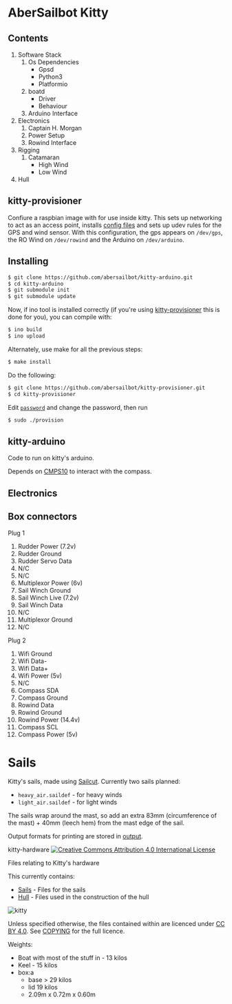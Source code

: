 AberSailbot Kitty
=================

Contents
--------
1.  Software Stack
    1.  Os Dependencies
        *   Gpsd
        *   Python3
        *   Platformio
    2.  boatd
        *   Driver
        *   Behaviour
    3.  Arduino Interface
2.  Electronics
    1.  Captain H. Morgan
    2.  Power Setup
    3.  Rowind Interface
3.  Rigging
    1.  Catamaran
        *   High Wind
        *   Low Wind
4.  Hull

kitty-provisioner
-----------------

Confiure a raspbian image with for use inside kitty.
This sets up networking to act as an access point, installs [config
files](https://github.com/kragniz/dot-files) and sets up udev rules for the GPS
and wind sensor.
With this configuration, the gps appears on `/dev/gps`, the RO Wind on
`/dev/rowind` and the Arduino on `/dev/arduino`.

Installing
----------

```bash
$ git clone https://github.com/abersailbot/kitty-arduino.git
$ cd kitty-arduino
$ git submodule init
$ git submodule update
```

Now, if ino tool is installed correctly (if you're using
[kitty-provisioner](https://github.com/abersailbot/kitty-provisioner) this is
done for you), you can compile with:

```bash
$ ino build
$ ino upload
```

Alternately, use make for all the previous steps:

```bash
$ make install
```

Do the following:

```bash
$ git clone https://github.com/abersailbot/kitty-provisioner.git
$ cd kitty-provisioner
```

Edit [`password`](password) and change the password, then run

```bash
$ sudo ./provision
```

kitty-arduino
-------------

Code to run on kitty's arduino.

Depends on [CMPS10](https://github.com/kragniz/CMPS10) to interact with the
compass.

Electronics
----------


Box connectors
--------------

Plug 1
  1. Rudder Power (7.2v)
  2. Rudder Ground
  3. Rudder Servo Data
  4. N/C
  5. N/C
  6. Multiplexor Power (6v)
  7. Sail Winch Ground
  8. Sail Winch Live (7.2v)
  9. Sail Winch Data
  10. N/C
  11. Multiplexor Ground
  12. N/C

Plug 2
  1. Wifi Ground
  2. Wifi Data-
  3. Wifi Data+
  4. Wifi Power (5v)
  5. N/C
  6. Compass SDA
  7. Compass Ground
  8. Rowind Data
  9. Rowind Ground
  10. Rowind Power (14.4v)
  11. Compass SCL
  12. Compass Power (5v)


Sails
=====

Kitty's sails, made using [Sailcut](http://www.sailcut.com/). Currently two sails planned:

*   `heavy_air.saildef` - for heavy winds
*   `light_air.saildef` - for light winds

The sails wrap around the mast, so add an extra 83mm (circumference of the mast)
\+ 40mm (leech hem) from the mast edge of the sail.

Output formats for printing are stored in [output](output).

kitty-hardware [![Creative Commons Attribution 4.0 International License](http://i.creativecommons.org/l/by/4.0/88x31.png)](http://creativecommons.org/licenses/by/4.0/)


Files relating to Kitty's hardware

This currently contains:

*   [Sails](sails) - Files for the sails
*   [Hull](hull) - Files used in the construction of the hull

![kitty](https://raw.githubusercontent.com/abersailbot/kitty-cad/master/kitty.png)

Unless specified otherwise, the files contained within are licenced under [CC BY
4.0](http://creativecommons.org/licenses/by/4.0/). See [COPYING](COPYING) for
the full licence.

Weights:
*   Boat with most of the stuff in - 13 kilos
*   Keel - 15 kilos
*   box:a
    *   base > 29 kilos
    *   lid 19 kilos
    *   2.09m x 0.72m x 0.60m
